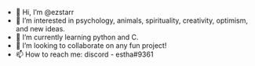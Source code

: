 - 👋 Hi, I’m @ezstarr
- 👀 I’m interested in psychology, animals, spirituality, creativity, optimism, and new ideas.
- 🌱 I’m currently learning python and C.
- 💞️ I’m looking to collaborate on any fun project!
- 📫 How to reach me: discord - estha#9361

<!---
ezstarr/ezstarr is a ✨ special ✨ repository because its `README.md` (this file) appears on your GitHub profile.
You can click the Preview link to take a look at your changes.
--->
